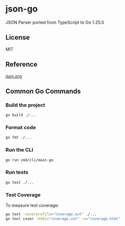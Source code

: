 # json-go

JSON Parser ported from TypeScript to Go 1.25.0

## License

MIT

## Reference

[json.org](http://json.org)

## Common Go Commands

### Build the project

```sh
go build ./...
```

### Format code

```sh
go fmt ./...
```

### Run the CLI

```sh
go run cmd/cli/main.go
```

### Run tests

```sh
go test ./...
```

### Test Coverage

To measure test coverage:

```sh
go test -coverprofile="coverage.out" ./...
go tool cover -html="coverage.out" -o="coverage.html"
```
